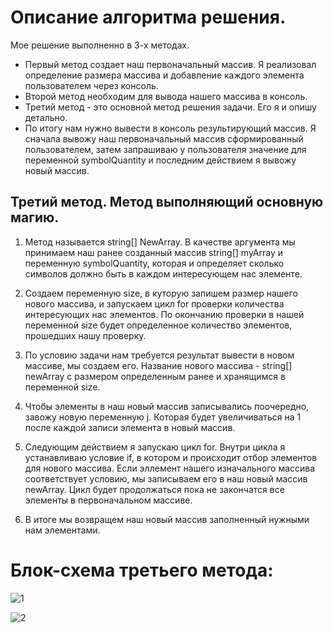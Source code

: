 # Описание алгоритма решения.

Мое решение выполненно в 3-х методах. 
* Первый метод создает наш первоначальный массив. Я реализовал определение размера массива и добавление каждого элемента пользователем через консоль.
* Второй метод необходим для вывода нашего массива в консоль.
* Третий метод - это основной метод решения задачи. Его я и опишу детально.
* По итогу нам нужно вывести в консоль результирующий массив. Я сначала вывожу наш первоначальный массив сформированный пользователем, затем запрашиваю у пользователя значение для переменной symbolQuantity и последним действием я вывожу новый массив.

## Третий метод. Метод выполняющий основную магию.

1. Метод называется string[] NewArray. В качестве аргумента мы принимаем наш ранее созданный массив string[] myArray и переменную symbolQuantity, которая и определяет сколько символов должно быть в каждом интересующем нас элементе.

2. Создаем переменную size, в куторую запишем размер нашего нового массива, и запускаем цикл for проверки количества интересующих нас элементов. По окончанию проверки в нашей переменной size будет определенное количество элементов, прошедших нашу проверку.

3. По условию задачи нам требуется результат вывести в новом массиве, мы создаем его. Название нового массива - string[] newArray с размером определенным ранее и хранящимся в переменной size.

4. Чтобы элементы в наш новый массив записывались поочередно, завожу новую переменную j. Которая будет увеличиваться на 1 после каждой записи элемента в новый массив.

5. Следующим действием я запускаю цикл for. Внутри цикла я устанавливаю условие if, в котором и происходит отбор элементов для нового массива. Если эллемент нашего изначального массива соответствует условию, мы записываем его в наш новый массив newArray. Цикл будет продолжаться пока не закончатся все элементы в первоначальном массиве. 

6. В итоге мы возвращем наш новый массив заполненный нужными нам элементами. 

# Блок-схема третьего метода:

![1](https://user-images.githubusercontent.com/114246876/204018631-6ad182f3-d45b-4e27-9adb-5a18eea8b09c.png)

![2](https://user-images.githubusercontent.com/114246876/204018655-4bf3e070-2031-4396-825a-b2f21349a640.png)

